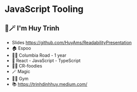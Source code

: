 # JavaScript Tooling

## 🧙🪄 I'm Huy Trinh

- Slides https://github.com/HuyAms/ReadabilityPresentation
- 🏠 Espoo
- 🧑‍💻 Columbia Road - 1 year
- 🦉 React - JavaScript - TypeScript
- 🧑‍🍳 CR-foodies
- 🪄 Magic
- 🏋️‍♂️ Gym
- 📚 https://trinhdinhhuy.medium.com/
